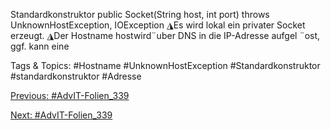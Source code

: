 Standardkonstruktor
public  Socket(String  host, int port)
  throws  UnknownHostException,  IOException
◮Es wird lokal ein privater Socket erzeugt.
◮Der Hostname hostwird¨uber DNS in die IP-Adresse aufgel ¨ost, ggf. kann eine

   Tags & Topics:
   #Hostname
   #UnknownHostException
   #Standardkonstruktor
   #standardkonstruktor
   #Adresse

[Previous: #AdvIT-Folien_339](AdvIT-Folien_339.md)

[Next: #AdvIT-Folien_339](AdvIT-Folien_339.md)